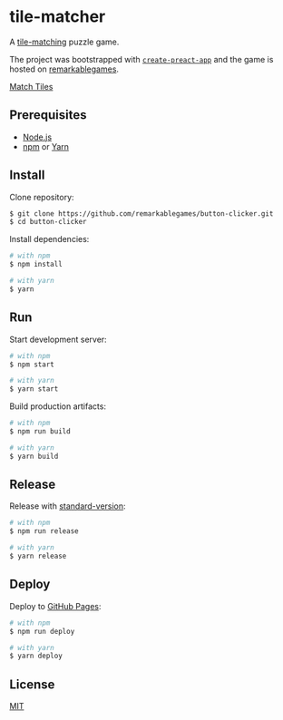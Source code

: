 # tile-matcher

A [tile-matching](https://en.wikipedia.org/wiki/Tile-matching_video_game) puzzle game.

The project was bootstrapped with [`create-preact-app`](https://github.com/just-boris/create-preact-app) and the game is hosted on [remarkablegames](https://remarkablegames.org/).

[Match Tiles](https://remarkablegames.org/tile-matcher/)

## Prerequisites

- [Node.js](https://nodejs.org/)
- [npm](https://www.npmjs.com/get-npm) or [Yarn](https://yarnpkg.com/lang/en/docs/install/)

## Install

Clone repository:

```sh
$ git clone https://github.com/remarkablegames/button-clicker.git
$ cd button-clicker
```

Install dependencies:

```sh
# with npm
$ npm install

# with yarn
$ yarn
```

## Run

Start development server:

```sh
# with npm
$ npm start

# with yarn
$ yarn start
```

Build production artifacts:

```sh
# with npm
$ npm run build

# with yarn
$ yarn build
```

## Release

Release with [standard-version](https://github.com/conventional-changelog/standard-version):

```sh
# with npm
$ npm run release

# with yarn
$ yarn release
```

## Deploy

Deploy to [GitHub Pages](https://pages.github.com/):

```sh
# with npm
$ npm run deploy

# with yarn
$ yarn deploy
```

## License

[MIT](LICENSE)
